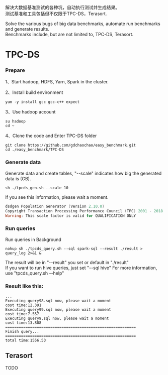 解决大数据基准测试的各种坑，自动执行测试并生成结果。  
测试基准和工具包括但不仅限于TPC-DS，Terasort.  
  
Solve the various bugs of big data benchmarks, automate run benchmarks and generate results.  
Benchmarks include, but are not limited to, TPC-DS, Terasort.

# TPC-DS
### Prepare
1、Start hadoop, HDFS, Yarn, Spark in the cluster.  

2、Install build environment
```
yum -y install gcc gcc-c++ expect
```  
  
3、Use hadoop account
```
su hadoop
cd ~
```  
  
4、Clone the code and Enter TPC-DS folder
```
git clone https://github.com/gdchaochao/easy_benchmark.git
cd ./easy_benchmark/TPC-DS
```  
  
### Generate data
Generate data and create tables, "--scale" indicates how big the generated data is (GB).
```
sh ./tpcds_gen.sh --scale 10
```
  
If you see this information, please wait a moment.
```powershell
dsdgen Population Generator (Version 2.10.0)
Copyright Transaction Processing Performance Council (TPC) 2001 - 2018
Warning: This scale factor is valid for QUALIFICATION ONLY
```  
  
### Run queries
Run queries in Background
```
nohup sh ./tpcds_query.sh --sql spark-sql --result ./result > query_log 2>&1 &
```  
The result will be in "--result" you set or default in "./result"   
If you want to run hive queries, just set "--sql hive"
For more information, use "tpcds_query.sh --help"
  
### Result like this:
```
...
Executing query98.sql now, please wait a moment
cost time:12.391
Executing query99.sql now, please wait a moment
cost time:7.557
Executing query9.sql now, please wait a moment
cost time:13.808
==========================================================
Finish query...
==========================================================
total time:1556.53  

```  
## Terasort
TODO
